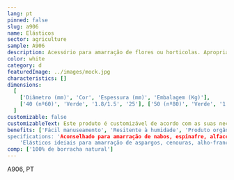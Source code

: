 ```yaml
---
lang: pt
pinned: false
slug: a906
name: Elásticos
sector: agriculture
sample: A906
description: Acessório para amarração de flores ou horticolas. Apropriados para contato com alimentos, são a solução ideal para amarrar os talos do produto e segurar suas folhas, garantindo assim a preservação da humidade e a manutenção de sua frescura. A agrupação do produto por meio do uso do elástico facilita a apresentação adequada para o consumidor final.
color: white
category: d
featuredImage: ../images/mock.jpg
characteristics: []
dimensions:
  [
    ['Diâmetro (mm)', 'Cor', 'Espessura (mm)', 'Embalagem (Kg)'],
    ['40 (nº60)', 'Verde', '1.8/1.5', '25'], ['50 (nº80)', 'Verde', '1.8/1.5', '25'], ['60 (nº100)', 'Verde', '1.8/1.5', '25']
  ]
customizable: false
customizableText: Este produto é customizável de acordo com as suas necessidades. Contacte-nos para mais informações.
benefits: ['Fácil manuseamento', 'Resitente à humidade', 'Produto orgânico', ' Reutilizável']' 
specifications: 'Aconselhado para amarração de nabos, espinafre, alfaces, chicória e outras leguminosas.'
    'Elásticos ideiais para amarração de aspargos, cenouras, alho-francês, cebolinhas.'
comp: ['100% de borracha natural']
---
```


A906, PT
